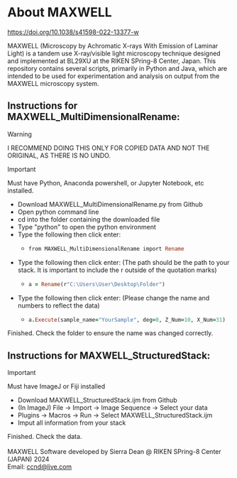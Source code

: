 # About MAXWELL
https://doi.org/10.1038/s41598-022-13377-w

MAXWELL (Microscopy by Achromatic X-rays With Emission of Laminar Light) is a tandem use X-ray/visible light microscopy technique designed and implemented at BL29XU at the RIKEN SPring-8 Center, Japan. This repository contains several scripts, primarily in Python and Java, which are intended to be used for experimentation and analysis on output from the MAXWELL microscopy system. 

## Instructions for MAXWELL_MultiDimensionalRename: 
> [!WARNING]  
> I RECOMMEND DOING THIS ONLY FOR COPIED DATA AND NOT THE ORIGINAL, AS THERE IS NO UNDO.

> [!IMPORTANT]  
> Must have Python, Anaconda powershell, or Jupyter Notebook, etc installed.

- Download MAXWELL_MultiDimensionalRename.py from Github
- Open python command line
- cd into the folder containing the downloaded file
- Type "python" to open the python environment
- Type the following then click enter:
  - ```ruby
    from MAXWELL_MultiDimensionalRename import Rename
    ```
- Type the following then click enter: (The path should be the path to your stack. It is important to include the r outside of the quotation marks)
  - ```ruby
    a = Rename(r"C:\Users\User\Desktop\Folder")
    ```
- Type the following then click enter: (Please change the name and numbers to reflect the data)
  - ```ruby
    a.Execute(sample_name="YourSample", deg=0, Z_Num=10, X_Num=31)
    ```
     
Finished. Check the folder to ensure the name was changed correctly.

## Instructions for MAXWELL_StructuredStack:

> [!IMPORTANT]  
> Must have ImageJ or Fiji installed

- Download MAXWELL_StructuredStack.ijm from Github
- (In ImageJ) File -> Import -> Image Sequence -> Select your data
- Plugins -> Macros -> Run -> Select MAXWELL_StructuredStack.ijm
- Imput all information from your stack


Finished. Check the data. <br />
<br />
MAXWELL Software developed by Sierra Dean @ RIKEN SPring-8 Center (JAPAN) 2024 <br />
Email: ccnd@live.com

